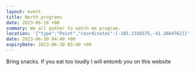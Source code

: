 ```yaml
---
layout: event
title: North programs
date: 2023-06-18 +00
summary: We all gather to watch me program.
location: '{"type":"Point","coordinates":[-185.2316575,-41.2884762]}'
date: 2023-06-30 04:40 +00
expiryDate: 2023-06-30 03:40 +00
---
```

Bring snacks. If you eat too loudly I will entomb you on this website
